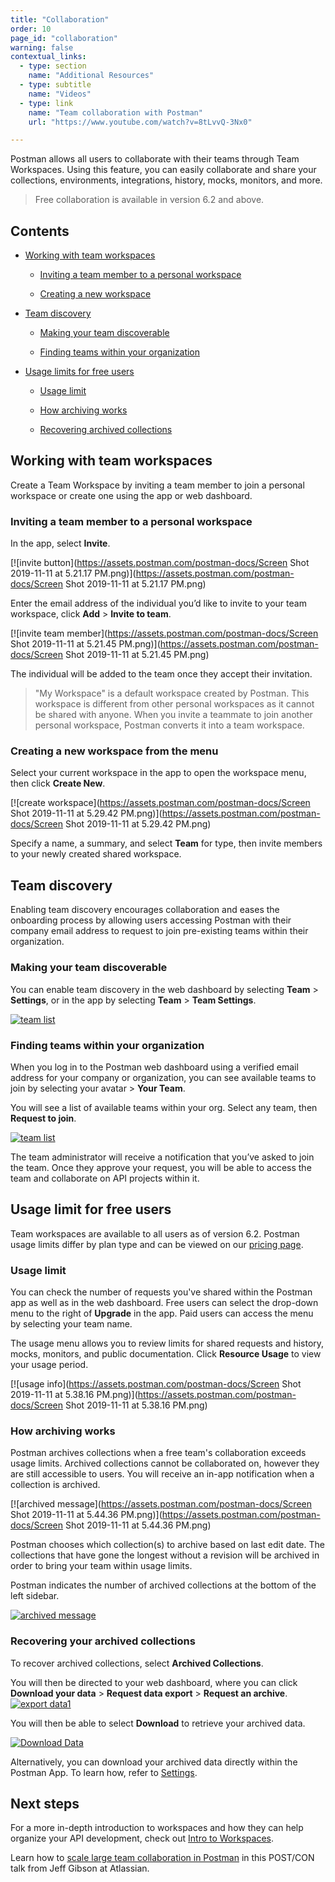 ```yaml
---
title: "Collaboration"
order: 10
page_id: "collaboration"
warning: false
contextual_links:
  - type: section
    name: "Additional Resources"
  - type: subtitle
    name: "Videos"
  - type: link
    name: "Team collaboration with Postman"
    url: "https://www.youtube.com/watch?v=8tLvvQ-3Nx0"

---
```

Postman allows all users to collaborate with their teams through Team Workspaces. Using this feature, you can easily collaborate and share your collections, environments, integrations, history, mocks, monitors, and more.

> Free collaboration is available in version 6.2 and above.

## Contents

* [Working with team workspaces](/docs/postman/launching-postman/collaboration/#working-with-team-workspaces)

    * [Inviting a team member to a personal workspace](/docs/postman/launching-postman/collaboration/#inviting-a-team-member-to-a-personal-workspace)

    * [Creating a new workspace](/docs/postman/launching-postman/collaboration/#creating-a-new-workspace-from-the-menu)

* [Team discovery](/docs/postman/launching-postman/collaboration/#team-discovery)

    * [Making your team discoverable](/docs/postman/launching-postman/collaboration/#making-your-team-discoverable)

    * [Finding teams within your organization](/docs/postman/launching-postman/collaboration/#finding-teams-within-your-organization)

* [Usage limits for free users](/docs/postman/launching-postman/collaboration/#usage-limit-for-free-users)

    * [Usage limit](/docs/postman/launching-postman/collaboration/#usage-limit)

    * [How archiving works](/docs/postman/launching-postman/collaboration/#how-archiving-works)

    * [Recovering archived collections](/docs/postman/launching-postman/collaboration/#recovering-your-archived-collections)

## Working with team workspaces

Create a Team Workspace by inviting a team member to join a personal workspace or create one using the app or web dashboard.

### Inviting a team member to a personal workspace

In the app, select **Invite**.

[![invite button](https://assets.postman.com/postman-docs/Screen Shot 2019-11-11 at 5.21.17 PM.png)](https://assets.postman.com/postman-docs/Screen Shot 2019-11-11 at 5.21.17 PM.png)

Enter the email address of the individual you’d like to invite to your team workspace, click **Add** > **Invite to team**.

[![invite team member](https://assets.postman.com/postman-docs/Screen Shot 2019-11-11 at 5.21.45 PM.png)](https://assets.postman.com/postman-docs/Screen Shot 2019-11-11 at 5.21.45 PM.png)

The individual will be added to the team once they accept their invitation.

> "My Workspace" is a default workspace created by Postman. This workspace is different from other personal workspaces as it cannot be shared with anyone. When you invite a teammate to join another personal workspace, Postman converts it into a team workspace.  

### Creating a new workspace from the menu

Select your current workspace in the app to open the workspace menu, then click **Create New**.

[![create workspace](https://assets.postman.com/postman-docs/Screen Shot 2019-11-11 at 5.29.42 PM.png)](https://assets.postman.com/postman-docs/Screen Shot 2019-11-11 at 5.29.42 PM.png)

Specify a name, a summary, and select **Team** for type, then invite members to your newly created shared workspace.

## Team discovery

Enabling team discovery encourages collaboration and eases the onboarding process by allowing users accessing Postman with their company email address to request to join pre-existing teams within their organization.

### Making your team discoverable

You can enable team discovery in the web dashboard by selecting **Team** > **Settings**, or in the app by selecting **Team** > **Team Settings**.

[![team list](https://assets.postman.com/postman-docs/Screen_Shot_2019-11-11_at_5_18_37_PM.png)](https://assets.postman.com/postman-docs/Screen_Shot_2019-11-11_at_5_18_37_PM.png)

### Finding teams within your organization

When you log in to the Postman web dashboard using a verified email address for your company or organization, you can see available teams to join by selecting your avatar > **Your Team**.

You will see a list of available teams within your org. Select any team, then **Request to join**.

[![team list](https://assets.postman.com/postman-docs/Screen_Shot_2019-11-11_at_5_13_01_PM.png)](https://assets.postman.com/postman-docs/Screen_Shot_2019-11-11_at_5_13_01_PM.png)

The team administrator will receive a notification that you’ve asked to join the team. Once they approve your request, you will be able to access the team and collaborate on API projects within it.

## Usage limit for free users

Team workspaces are available to all users as of version 6.2. Postman usage limits differ by plan type and can be viewed on our [pricing page](https://www.getpostman.com/pricing).

### Usage limit

You can check the number of requests you've shared within the Postman app as well as in the web dashboard. Free users can select the drop-down menu to the right of **Upgrade** in the app. Paid users can access the menu by selecting your team name.

The usage menu allows you to review limits for shared requests and history, mocks, monitors, and public documentation. Click **Resource Usage** to view your usage period.

[![usage info](https://assets.postman.com/postman-docs/Screen Shot 2019-11-11 at 5.38.16 PM.png)](https://assets.postman.com/postman-docs/Screen Shot 2019-11-11 at 5.38.16 PM.png)

### How archiving works

 Postman archives collections when a free team's collaboration exceeds usage limits. Archived collections cannot be collaborated on, however they are still accessible to users. You will receive an in-app notification when a collection is archived.

[![archived message](https://assets.postman.com/postman-docs/Screen Shot 2019-11-11 at 5.44.36 PM.png)](https://assets.postman.com/postman-docs/Screen Shot 2019-11-11 at 5.44.36 PM.png)  

Postman chooses which collection(s) to archive based on last edit date. The collections that have gone the longest without a revision will be archived in order to bring your team within usage limits.

Postman indicates the number of archived collections at the bottom of the left sidebar.

[![archived message](https://assets.postman.com/postman-docs/ArchiveMsg2.png)](https://assets.postman.com/postman-docs/ArchiveMsg2.png)  

### Recovering your archived collections

To recover archived collections, select **Archived Collections**.

You will then be directed to your web dashboard, where you can click **Download your data** > **Request data export** > **Request an archive**.
[![export data1](https://assets.postman.com/postman-docs/Recovering_ArchivedCol1.png)](https://assets.postman.com/postman-docs/Recovering_ArchivedCol1.png)

You will then be able to select **Download** to retrieve your archived data.

[![Download Data](https://assets.postman.com/postman-docs/Download_Data1.png)](https://assets.postman.com/postman-docs/Download_Data1.png)

Alternatively, you can download your archived data directly within the Postman App. To learn how, refer to [Settings](/docs/postman/launching-postman/settings/).

## Next steps

For a more in-depth introduction to workspaces and how they can help organize your API development, check out [Intro to Workspaces](/docs/postman/workspaces/intro-to-workspaces/).

Learn how to [scale large team collaboration in Postman](https://youtu.be/wYBZrdukack) in this POST/CON talk from Jeff Gibson at Atlassian.
